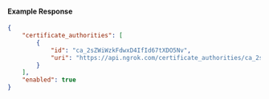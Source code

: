 <!-- Code generated for API Clients. DO NOT EDIT. -->

#### Example Response

```json
{
	"certificate_authorities": [
		{
			"id": "ca_2sZWiWzkFdwxD4IfId67tXDO5Nv",
			"uri": "https://api.ngrok.com/certificate_authorities/ca_2sZWiWzkFdwxD4IfId67tXDO5Nv"
		}
	],
	"enabled": true
}
```
